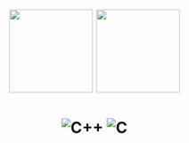 <h1 align="center">
<img height="150em" src="https://github-readme-stats-eight-theta.vercel.app/api?username=YureDomingues&theme=gotham&include_all_commits=true&count_private=true&contribs&show_icons=true&" alt=""/>
<img height="150em" src="https://github-readme-stats-eight-theta.vercel.app/api/top-langs/?username=YureDomingues&layout=compact&theme=gotham&hide=html,css" alt=""/>


</h1>
<h1 align="center">
<img src="https://img.shields.io/badge/C%2B%2B-00599C?style=for-the-badge&logo=c%2B%2B&logoColor=white" alt="C++"/>
<img src="https://img.shields.io/badge/C-00599C?style=for-the-badge&logo=c&logoColor=white" alt = "C"/>

</h1>




<!--
**YureDomingues/YureDomingues** is a ✨ _special_ ✨ repository because its `README.md` (this file) appears on your GitHub profile.

Here are some ideas to get you started:

- 🔭 I’m currently working on ...
- 🌱 I’m currently learning ...
- 👯 I’m looking to collaborate on ...
- 🤔 I’m looking for help with ...
- 💬 Ask me about ...
- 📫 How to reach me: ...
- 😄 Pronouns: ...
- ⚡ Fun fact: ...
-->
